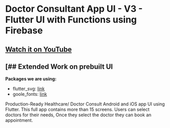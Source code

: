 # Doctor Consultant App UI - V3  - Flutter UI with Functions using Firebase

## [Watch it on YouTube](https://youtu.be/Lq5M1nmqcLU)
## [## Extended Work on prebuilt UI

**Packages we are using:**

- flutter_svg: [link](https://pub.dev/packages/flutter_svg)
- goole_fonts: [link](https://pub.dev/packages/google_fonts)


Production-Ready Healthcare/ Doctor Consult Android and iOS app UI using Flutter. This full app contains more than 15 screens. Users can select doctors for their needs, Once they select the doctor they can book an appointment. 

